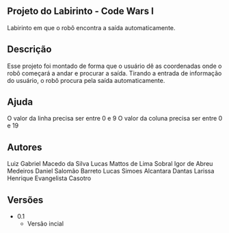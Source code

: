 ## Projeto do Labirinto - Code Wars I

Labirinto em que o robô encontra a saída automaticamente.

## Descrição

Esse projeto foi montado de forma que o usuário dê as coordenadas onde o robô começará a andar e procurar a saída. Tirando a entrada de informação do usuário, o robô procura pela saída automaticamente.

## Ajuda

O valor da linha precisa ser entre 0 e 9
O valor da coluna precisa ser entre 0 e 19

## Autores

Luiz Gabriel Macedo da Silva
Lucas Mattos de Lima Sobral
Igor de Abreu Medeiros
Daniel Salomão Barreto
Lucas Simoes Alcantara Dantas
Larissa Henrique Evangelista Casotro

## Versões

* 0.1
    * Versão incial

